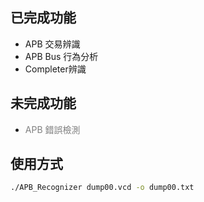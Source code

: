 ## 已完成功能
- APB 交易辨識
- APB Bus 行為分析
- Completer辨識

## 未完成功能 
- <span style="color: gray;">APB 錯誤檢測</span>

## 使用方式
```bash
./APB_Recognizer dump00.vcd -o dump00.txt
```